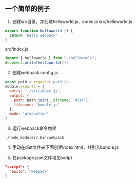 ## 一个简单的例子

1. 创建src目录，并创建helloworld.js、index.js
src/helloworld.js
```js
export function helloworld () {
  return 'hello webpack'
}
```

src/index.js
```js
import { helloworld } from "./helloworld";
document.write(helloworld());
```

2. 创建webpack.config.js
```js
const path = require('path');
module.exports = {
  entry: './src/index.js',
  output: {
    path: path.join(__dirname, 'dist'),
    filename: 'bundle.js' 
  },
  mode: 'production'
}
```

3. 运行webpack命令构建
```
./node_modules/.bin/webpack
```

4. 手动在dist文件夹下面创建index.html，并引入bundle.js

5. 在package.json文件增加script
```json
"script": {
  "build": "webpack"
}
```